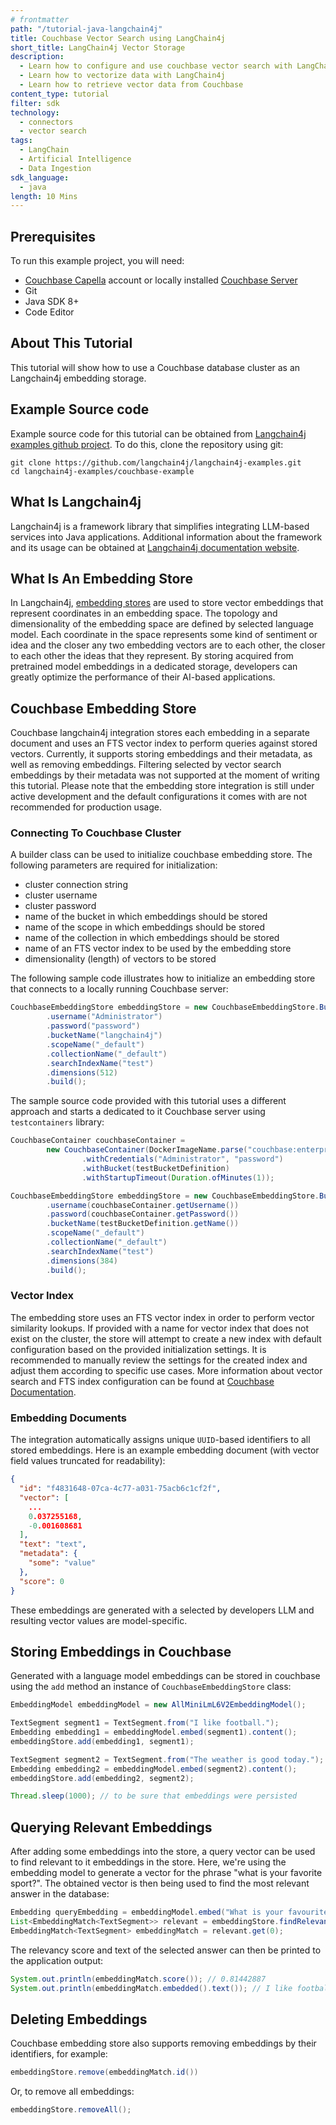 ```yaml
---
# frontmatter
path: "/tutorial-java-langchain4j"
title: Couchbase Vector Search using LangChain4j
short_title: LangChain4j Vector Storage
description: 
  - Learn how to configure and use couchbase vector search with LangChain4j
  - Learn how to vectorize data with LangChain4j
  - Learn how to retrieve vector data from Couchbase
content_type: tutorial
filter: sdk
technology:
  - connectors
  - vector search
tags:
  - LangChain
  - Artificial Intelligence
  - Data Ingestion
sdk_language:
  - java
length: 10 Mins
---
```


## Prerequisites

To run this example project, you will need:

- [Couchbase Capella](https://docs.couchbase.com/cloud/get-started/create-account.html) account or locally installed [Couchbase Server](/tutorial-couchbase-installation-options)
- Git
- Java SDK 8+
- Code Editor

## About This Tutorial
This tutorial will show how to use a Couchbase database cluster as an Langchain4j embedding storage.

## Example Source code
Example source code for this tutorial can be obtained from [Langchain4j examples github project](https://github.com/langchain4j/langchain4j-examples/tree/main/couchbase-example).
To do this, clone the repository using git:
```shell
git clone https://github.com/langchain4j/langchain4j-examples.git
cd langchain4j-examples/couchbase-example
```

## What Is Langchain4j
Langchain4j is a framework library that simplifies integrating LLM-based services into Java applications.
Additional information about the framework and its usage can be obtained at [Langchain4j documentation website](https://docs.langchain4j.dev/intro/).

## What Is An Embedding Store
In Langchain4j, [embedding stores](https://docs.langchain4j.dev/integrations/embedding-stores/) are used to store 
vector embeddings that represent coordinates in an embedding space. The topology and dimensionality of the embedding space are 
defined by selected language model. Each coordinate in the space represents some kind of sentiment or idea and
the closer any two embedding vectors are to each other, the closer to each other the ideas that they represent. By storing
acquired from pretrained model embeddings in a dedicated storage, developers can greatly optimize the performance of their 
AI-based applications.

## Couchbase Embedding Store 
Couchbase langchain4j integration stores each embedding in a separate document and uses an FTS vector index to perform
queries against stored vectors. Currently, it supports storing embeddings and their metadata, as well as removing 
embeddings. Filtering selected by vector search embeddings by their metadata was not supported at the moment of writing 
this tutorial. Please note that the embedding store integration is still under active development and the default 
configurations it comes with are not recommended for production usage.

### Connecting To Couchbase Cluster
A builder class can be used to initialize couchbase embedding store. The following parameters are required for 
initialization:
- cluster connection string
- cluster username
- cluster password
- name of the bucket in which embeddings should be stored
- name of the scope in which embeddings should be stored
- name of the collection in which embeddings should be stored
- name of an FTS vector index to be used by the embedding store
- dimensionality (length) of vectors to be stored

The following sample code illustrates how to initialize an embedding store that connects to a locally running Couchbase
server:

```java
CouchbaseEmbeddingStore embeddingStore = new CouchbaseEmbeddingStore.Builder("localhost:8091")
        .username("Administrator")
        .password("password")
        .bucketName("langchain4j")
        .scopeName("_default")
        .collectionName("_default")
        .searchIndexName("test")
        .dimensions(512)
        .build();
```

The sample source code provided with this tutorial uses a different approach and starts a dedicated to it Couchbase 
server using `testcontainers` library: 

```java
CouchbaseContainer couchbaseContainer =
        new CouchbaseContainer(DockerImageName.parse("couchbase:enterprise").asCompatibleSubstituteFor("couchbase/server"))
                .withCredentials("Administrator", "password")
                .withBucket(testBucketDefinition)
                .withStartupTimeout(Duration.ofMinutes(1));

CouchbaseEmbeddingStore embeddingStore = new CouchbaseEmbeddingStore.Builder(couchbaseContainer.getConnectionString())
        .username(couchbaseContainer.getUsername())
        .password(couchbaseContainer.getPassword())
        .bucketName(testBucketDefinition.getName())
        .scopeName("_default")
        .collectionName("_default")
        .searchIndexName("test")
        .dimensions(384)
        .build();
```

### Vector Index
The embedding store uses an FTS vector index in order to perform vector similarity lookups. If provided with a name for
vector index that does not exist on the cluster, the store will attempt to create a new index with default
configuration based on the provided initialization settings. It is recommended to manually review the settings for the
created index and adjust them according to specific use cases. More information about vector search and FTS index 
configuration can be found at [Couchbase Documentation](https://docs.couchbase.com/server/current/vector-search/vector-search.html).

### Embedding Documents
The integration automatically assigns unique `UUID`-based identifiers to all stored embeddings. Here is 
an example embedding document (with vector field values truncated for readability): 

```json
{
  "id": "f4831648-07ca-4c77-a031-75acb6c1cf2f",
  "vector": [
    ...
    0.037255168,
    -0.001608681
  ],
  "text": "text",
  "metadata": {
    "some": "value"
  },
  "score": 0
}
```

These embeddings are generated with a selected by developers LLM and resulting vector values are model-specific.

## Storing Embeddings in Couchbase
Generated with a language model embeddings can be stored in couchbase using the `add` method an instance of `CouchbaseEmbeddingStore`
class:
```java
EmbeddingModel embeddingModel = new AllMiniLmL6V2EmbeddingModel();

TextSegment segment1 = TextSegment.from("I like football.");
Embedding embedding1 = embeddingModel.embed(segment1).content();
embeddingStore.add(embedding1, segment1);

TextSegment segment2 = TextSegment.from("The weather is good today.");
Embedding embedding2 = embeddingModel.embed(segment2).content();
embeddingStore.add(embedding2, segment2);

Thread.sleep(1000); // to be sure that embeddings were persisted
```

## Querying Relevant Embeddings
After adding some embeddings into the store, a query vector can be used to find relevant to it embeddings in the store. 
Here, we're using the embedding model to generate a vector for the phrase "what is your favorite sport?". The obtained 
vector is then being used to find the most relevant answer in the database:
```java
Embedding queryEmbedding = embeddingModel.embed("What is your favourite sport?").content();
List<EmbeddingMatch<TextSegment>> relevant = embeddingStore.findRelevant(queryEmbedding, 1);
EmbeddingMatch<TextSegment> embeddingMatch = relevant.get(0);
```

The relevancy score and text of the selected answer can then be printed to the application output:
```java
System.out.println(embeddingMatch.score()); // 0.81442887
System.out.println(embeddingMatch.embedded().text()); // I like football.
```

## Deleting Embeddings
Couchbase embedding store also supports removing embeddings by their identifiers, for example:
```java
embeddingStore.remove(embeddingMatch.id())
```

Or, to remove all embeddings:
```java
embeddingStore.removeAll();
```
